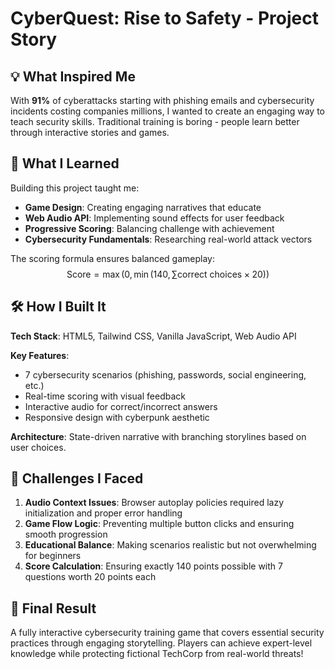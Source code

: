 # CyberQuest: Rise to Safety - Project Story

## 💡 What Inspired Me

With **91%** of cyberattacks starting with phishing emails and cybersecurity incidents costing companies millions, I wanted to create an engaging way to teach security skills. Traditional training is boring - people learn better through interactive stories and games.

## 🎯 What I Learned

Building this project taught me:
- **Game Design**: Creating engaging narratives that educate
- **Web Audio API**: Implementing sound effects for user feedback
- **Progressive Scoring**: Balancing challenge with achievement
- **Cybersecurity Fundamentals**: Researching real-world attack vectors

The scoring formula ensures balanced gameplay:
$$\text{Score} = \max(0, \min(140, \sum \text{correct choices} \times 20))$$

## 🛠️ How I Built It

**Tech Stack**: HTML5, Tailwind CSS, Vanilla JavaScript, Web Audio API

**Key Features**:
- 7 cybersecurity scenarios (phishing, passwords, social engineering, etc.)
- Real-time scoring with visual feedback
- Interactive audio for correct/incorrect answers
- Responsive design with cyberpunk aesthetic

**Architecture**: State-driven narrative with branching storylines based on user choices.

## 🚧 Challenges I Faced

1. **Audio Context Issues**: Browser autoplay policies required lazy initialization and proper error handling
2. **Game Flow Logic**: Preventing multiple button clicks and ensuring smooth progression
3. **Educational Balance**: Making scenarios realistic but not overwhelming for beginners
4. **Score Calculation**: Ensuring exactly 140 points possible with 7 questions worth 20 points each

## 🎉 Final Result

A fully interactive cybersecurity training game that covers essential security practices through engaging storytelling. Players can achieve expert-level knowledge while protecting fictional TechCorp from real-world threats!
